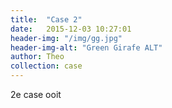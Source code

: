 ```yaml
---
title:  "Case 2"
date:   2015-12-03 10:27:01
header-img: "/img/gg.jpg"
header-img-alt: "Green Girafe ALT"
author: Theo
collection: case
---
```

2e case ooit
